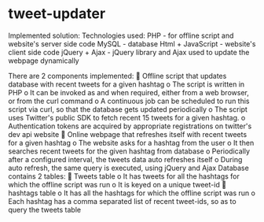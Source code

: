 # tweet-updater
Implemented solution:
Technologies used:
PHP - for offline script and website's server side code
MySQL - database
Html + JavaScript - website's client side code
jQuery + Ajax - jQuery library and Ajax used to update the webpage dynamically

There are 2 components implemented:
 Offline script that updates database with recent tweets for a given hashtag
o The script is written in PHP
o It can be invoked as and when required, either from a web browser, or from the curl command
o A continuous job can be scheduled to run this script via curl, so that the database gets updated periodically
o The script uses Twitter's public SDK to fetch recent 15 tweets for a given hashtag.
o Authentication tokens are acquired by appropriate registrations on twitter's dev api website
 Online webpage that refreshes itself with recent tweets for a given hashtag
o The website asks for a hashtag from the user
o It then searches recent tweets for the given hashtag from database
o Periodically after a configured interval, the tweets data auto refreshes itself
o During auto refresh, the same query is executed, using jQuery and Ajax
Database contains 2 tables:
 Tweets table
o It has tweets for all the hashtags for which the offline script was run
o It is keyed on a unique tweet-id
 hashtags table
o It has all the hashtags for which the offline script was run
o Each hashtag has a comma separated list of recent tweet-ids, so as to query the tweets table
